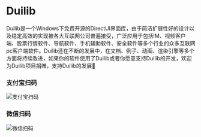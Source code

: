 # Duilib

Duilib是一个Windows下免费开源的DirectUI界面库，由于简洁扩展性好的设计以及稳定高效的实现被各大互联网公司普遍接受，广泛应用于包括IM、视频客户端、股票行情软件、导航软件、手机辅助软件、安全软件等多个行业的众多互联网pc客户端软件。Duilib还在不断的发展中，在文档、例子、动画、渲染引擎等多个方面将持续改进，如果你的软件使用了Duilib或者你愿意支持Duilib的开发，欢迎为Duilib项目捐赠，支持Duilib的发展:gift_heart:

### 支付宝扫码
![支付宝扫码](https://github.com/wangchyz/privatedata/blob/master/alipay.png)

### 微信扫码
![微信扫码](https://github.com/wangchyz/privatedata/blob/master/weixin.png)
